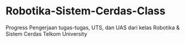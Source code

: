 # Robotika-Sistem-Cerdas-Class
Progress Pengerjaan tugas-tugas, UTS, dan UAS dari kelas Robotika &amp; Sistem Cerdas Telkom University
